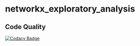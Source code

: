 # networkx_exploratory_analysis

## Code Quality
[![Codacy Badge](https://app.codacy.com/project/badge/Grade/7f73603321c74275ac2f8c2d720a498a)](https://www.codacy.com?utm_source=github.com&amp;utm_medium=referral&amp;utm_content=K-Wu/networkx_exploratory_analysis&amp;utm_campaign=Badge_Grade)

